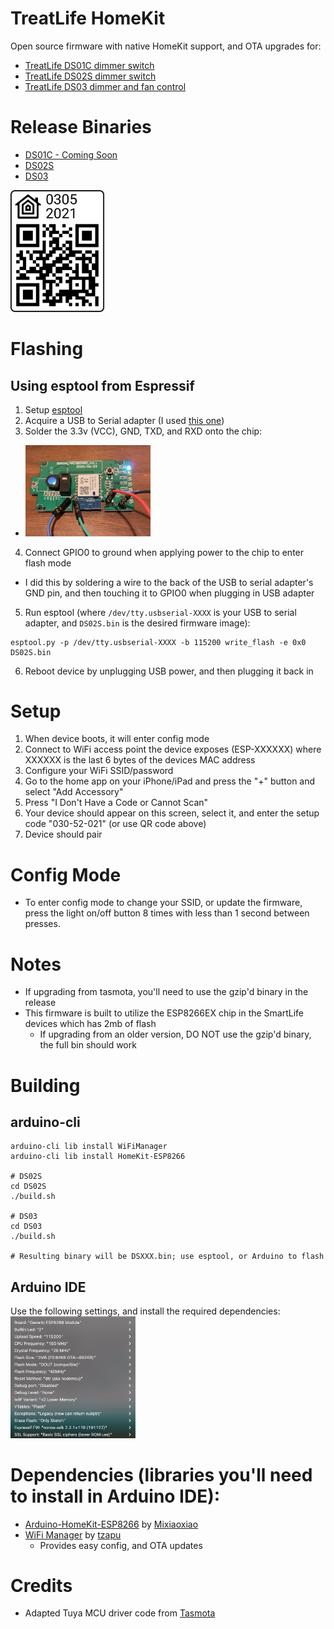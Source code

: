 # TreatLife HomeKit
Open source firmware with native HomeKit support, and OTA upgrades for:
* [TreatLife DS01C dimmer switch](https://smile.amazon.com/Treatlife-Incandescent-Compatible-Assistant-Single-Pole/dp/B07PJTLB7Z/ref=sr_1_1_sspa?dchild=1&keywords=treatlife+dimmer&qid=1616243705&sr=8-1)
* [TreatLife DS02S dimmer switch](https://smile.amazon.com/Treatlife-Neutral-Compatible-Assistant-Schedule/dp/B07YKFSWJN/ref=sr_1_4_sspa?dchild=1&keywords=treatlife+dimmer&qid=1615054278&sr=8-4)
* [TreatLife DS03 dimmer and fan control](https://smile.amazon.com/Ceiling-Control-Treatlife-Assistant-Schedule/dp/B086PPRWL7/ref=mp_s_a_1_1?dchild=1&keywords=treatlife+ds03&qid=1616156418&sr=8-1)

# Release Binaries
* [DS01C - Coming Soon]()
* [DS02S](https://github.com/paullj1/TreatLife-HomeKit/releases/download/v1.6/DS02S.bin)
* [DS03](https://github.com/paullj1/TreatLife-HomeKit/releases/download/v1.6/DS03.bin)

<img src="https://github.com/paullj1/TreatLife-DS02S-HomeKit/raw/main/qrcode.svg" width="150" />

# Flashing
## Using esptool from Espressif
1. Setup [esptool](https://github.com/espressif/esptool)
2. Acquire a USB to Serial adapter (I used [this one](https://www.amazon.com/dp/B07VV4B2MJ/ref=cm_sw_em_r_mt_dp_CZATT3CMYZNYN2QMV9KD?_encoding=UTF8&psc=1))
3. Solder the 3.3v (VCC), GND, TXD, and RXD onto the chip:
  * <img src="https://github.com/paullj1/TreatLife-DS02S-HomeKit/raw/main/Images/Flash.jpg" width="200" />
4. Connect GPIO0 to ground when applying power to the chip to enter flash mode
  * I did this by soldering a wire to the back of the USB to serial adapter's GND pin, and then touching it to GPIO0 when plugging in USB adapter
5. Run esptool (where `/dev/tty.usbserial-XXXX` is your USB to serial adapter, and `DS02S.bin` is the desired firmware image):
```
esptool.py -p /dev/tty.usbserial-XXXX -b 115200 write_flash -e 0x0 DS02S.bin
```
6. Reboot device by unplugging USB power, and then plugging it back in

# Setup
1. When device boots, it will enter config mode
2. Connect to WiFi access point the device exposes (ESP-XXXXXX) where XXXXXX is the last 6 bytes of the devices MAC address
3. Configure your WiFi SSID/password
4. Go to the home app on your iPhone/iPad and press the "+" button and select "Add Accessory"
5. Press "I Don't Have a Code or Cannot Scan"
6. Your device should appear on this screen, select it, and enter the setup code "030-52-021" (or use QR code above)
7. Device should pair

# Config Mode
* To enter config mode to change your SSID, or update the firmware, press the light on/off button 8 times with less than 1 second between presses.

# Notes
* If upgrading from tasmota, you'll need to use the gzip'd binary in the release
* This firmware is built to utilize the ESP8266EX chip in the SmartLife devices
  which has 2mb of flash
  * If upgrading from an older version, DO NOT use the gzip'd binary, the full
    bin should work

# Building
## arduino-cli
```
arduino-cli lib install WiFiManager
arduino-cli lib install HomeKit-ESP8266

# DS02S
cd DS02S
./build.sh

# DS03
cd DS03
./build.sh

# Resulting binary will be DSXXX.bin; use esptool, or Arduino to flash
```

## Arduino IDE
Use the following settings, and install the required dependencies:<br />
<img src="https://github.com/paullj1/TreatLife-DS02S-HomeKit/raw/main/Images/Arduino%20Settings.png" width="200" />

# Dependencies (libraries you'll need to install in Arduino IDE):
* [Arduino-HomeKit-ESP8266](https://github.com/Mixiaoxiao/Arduino-HomeKit-ESP8266) by [Mixiaoxiao](https://github.com/Mixiaoxiao)
* [WiFi Manager](https://github.com/tzapu/WiFiManager) by [tzapu](https://github.com/tzapu)
  * Provides easy config, and OTA updates

# Credits
* Adapted Tuya MCU driver code from [Tasmota](https://tasmota.github.io/docs/)

